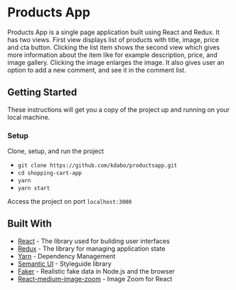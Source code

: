 # Products App

Products App is a single page application built using React and Redux. It has two views. First view displays list of products with title, image, price and cta button. 
Clicking the list item shows the second view which gives more information about the item like for example description, price, and image gallery.
Clicking the image enlarges the image. It also gives user an option to add a new comment, and see it in the comment list. 

## Getting Started

These instructions will get you a copy of the project up and running on your local machine.

### Setup

Clone, setup, and run the project

- `git clone https://github.com/kdabo/productsapp.git`
- `cd shopping-cart-app`
- `yarn`
- `yarn start`

Access the project on port `localhost:3000`

## Built With

* [React](https://github.com/facebook/react) - The library used for building user interfaces
* [Redux](https://github.com/reduxjs/redux) - The library for managing application state
* [Yarn](https://maven.apache.org/) - Dependency Management
* [Semantic UI](https://semantic-ui.com/) - Styleguide library
* [Faker](https://github.com/marak/Faker.js/) - Realistic fake data in Node.js and the browser 
* [React-medium-image-zoom](https://github.com/rpearce/react-medium-image-zoom) - Image Zoom for React
